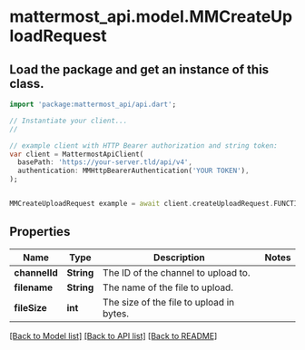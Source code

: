 # mattermost_api.model.MMCreateUploadRequest

## Load the package and get an instance of this class.
```dart
import 'package:mattermost_api/api.dart';

// Instantiate your client...
//

// example client with HTTP Bearer authorization and string token:
var client = MattermostApiClient(
  basePath: 'https://your-server.tld/api/v4',
  authentication: MMHttpBearerAuthentication('YOUR TOKEN'),
);


MMCreateUploadRequest example = await client.createUploadRequest.FUNCTION_THAT_RETURNS_THIS_CLASS();

```

## Properties
Name | Type | Description | Notes
------------ | ------------- | ------------- | -------------
**channelId** | **String** | The ID of the channel to upload to. | 
**filename** | **String** | The name of the file to upload. | 
**fileSize** | **int** | The size of the file to upload in bytes. | 

[[Back to Model list]](../GENERATED_README.md#documentation-for-models) [[Back to API list]](../GENERATED_README.md#documentation-for-api-endpoints) [[Back to README]](../GENERATED_README.md)


